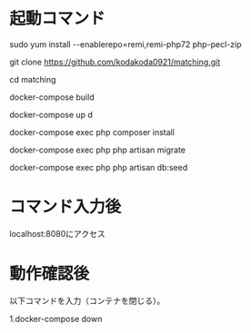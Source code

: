 # 起動コマンド
sudo yum install --enablerepo=remi,remi-php72 php-pecl-zip

git clone https://github.com/kodakoda0921/matching.git

cd matching

docker-compose build

docker-compose up d

docker-compose exec php composer install

docker-compose exec php php artisan migrate

docker-compose exec php php artisan db:seed


# コマンド入力後

localhost:8080にアクセス


# 動作確認後

以下コマンドを入力（コンテナを閉じる）。

1.docker-compose down
